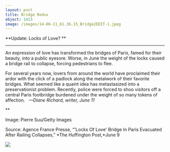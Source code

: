 ```yaml
---
layout: post
title: Bridge Redux
object: 1413
image: /images/14-06-11_61.36.15_Bridge2EDIT-1.jpeg
---
```

**Update: Locks of Love? **

****

An expression of love has transformed the bridges of Paris, famed for their beauty, into a public eyesore. Worse, in June the weight of the locks caused a bridge rail to collapse, forcing pedestrians to flee.

For several years now, lovers from around the world have proclaimed their ardor with the click of a padlock along the metalwork of their favorite bridges. What seemed like a quaint idea has metastasized into a preservationist problem. Recently, police were forced to shoo visitors off a central Paris footbridge burdened under the weight of so many tokens of affection.   *—Diane Richard, writer, June 11*

**

Image: Pierre Suu/Getty Images

Source: Agence France Presse, “'Locks Of Love' Bridge In Paris Evacuated After Railing Collapses,” *The Huffington Post,*June 9

![]({{siteurl.base}}/images/14-06-11_61.36.15_Bridge2EDIT-1.jpeg)
